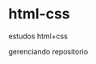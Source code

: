 # html-css
estudos html+css

gerenciando repositorio

<a href="https://danilo-sgalvao.github.io/html-css/exercicios/modulo%201/ex1/">